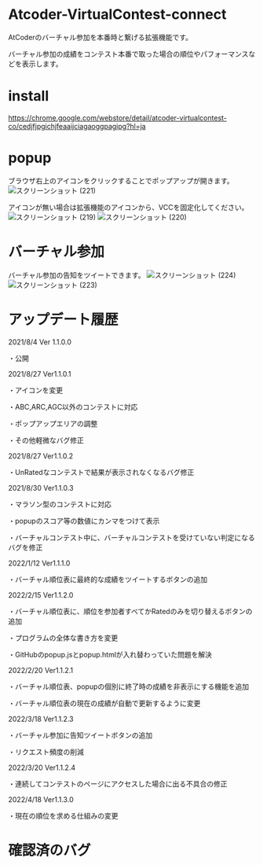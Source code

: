 # Atcoder-VirtualContest-connect

AtCoderのバーチャル参加を本番時と繋げる拡張機能です。

バーチャル参加の成績をコンテスト本番で取った場合の順位やパフォーマンスなどを表示します。


# install
https://chrome.google.com/webstore/detail/atcoder-virtualcontest-co/cedjfjpgichjfeaaijciagaoggpagipg?hl=ja

# popup

ブラウザ右上のアイコンをクリックすることでポップアップが開きます。
![スクリーンショット (221)](https://user-images.githubusercontent.com/52631675/159134900-98af3653-a579-4b5e-86ef-beff9a7bc6cb.png)


アイコンが無い場合は拡張機能のアイコンから、VCCを固定化してください。
![スクリーンショット (219)](https://user-images.githubusercontent.com/52631675/159134904-cf662cca-a6be-4ce7-a249-bfcca177191b.png)
![スクリーンショット (220)](https://user-images.githubusercontent.com/52631675/159134908-12b1c6cd-a33c-4db9-abc4-ad58de0928f9.png)


# バーチャル参加
バーチャル参加の告知をツイートできます。
![スクリーンショット (224)](https://user-images.githubusercontent.com/52631675/159155495-98f9ca22-b52d-4781-8960-2f38ae03cbda.png)
![スクリーンショット (223)](https://user-images.githubusercontent.com/52631675/159155502-97ad25a0-dd13-4137-b130-600c7934b58a.png)



# アップデート履歴
2021/8/4 Ver 1.1.0.0

 ・公開

2021/8/27 Ver1.1.0.1

 ・アイコンを変更

 ・ABC,ARC,AGC以外のコンテストに対応
 
 ・ポップアップエリアの調整
 
 ・その他軽微なバグ修正
 
2021/8/27 Ver1.1.0.2
 
 ・UnRatedなコンテストで結果が表示されなくなるバグ修正
 
2021/8/30 Ver1.1.0.3

 ・マラソン型のコンテストに対応
 
 ・popupのスコア等の数値にカンマをつけて表示
 
 ・バーチャルコンテスト中に、バーチャルコンテストを受けていない判定になるバグを修正
 
2022/1/12 Ver1.1.1.0

 ・バーチャル順位表に最終的な成績をツイートするボタンの追加
 
 2022/2/15 Ver1.1.2.0
 
 ・バーチャル順位表に、順位を参加者すべてかRatedのみを切り替えるボタンの追加
 
 ・プログラムの全体な書き方を変更
 
 ・GitHubのpopup.jsとpopup.htmlが入れ替わっていた問題を解決
 
 2022/2/20 Ver1.1.2.1
 
 ・バーチャル順位表、popupの個別に終了時の成績を非表示にする機能を追加
 
 ・バーチャル順位表の現在の成績が自動で更新するように変更
 
 2022/3/18 Ver1.1.2.3
 
 ・バーチャル参加に告知ツイートボタンの追加
 
 ・リクエスト頻度の削減
 
 2022/3/20 Ver1.1.2.4
 
 ・連続してコンテストのページにアクセスした場合に出る不具合の修正
 
 2022/4/18 Ver1.1.3.0
 
 ・現在の順位を求める仕組みの変更
 

# 確認済のバグ
